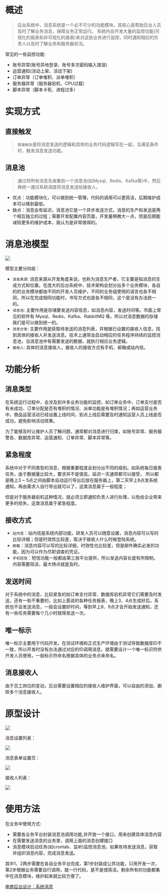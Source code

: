 # 概述

> 后台系统中，消息系统是一个必不可少的功能模块，其核心是帮助后台人员及时了解业务消息，保障业务正常运行。
> 系统内会开发大量的监控功能(可视化的报表和非可视化的报表)来对这些业务进行监控，同时通知相应的负责人以及时了解业务和服务器状况。

常见的一些监控功能:

* 账号异常(账号异地登录、账号多次密码输入错误)
* 运营通知(活动上架、活动下架)
* 订单异常（订单堆积、派单堆积）
* 服务器异常（服务器宕机、CPU过载）
* 脚本异常（脚本卡死、进程过多）

# 实现方式

## 直接触发

> `直接触发`是将消息发送的逻辑和具体的业务代码逻辑写在一起，当满足条件时，触发消息发送功能。

## 消息池

> 通过将所有消息先收集到一个消息池(如Mysql、Redis、Kafka等)中，然后再统一通过系统调度将消息发送给接收人。

* 优点：功能模块化，可以做到统一管理，代码的调用可以更简洁，后期维护成本可以降到最低。
* 缺点：消息会有延迟，消息池它是一个异步发送方式，消息的生产和发送是两个相互独立的过程；需要开发配置内容页面，开发量稍微大一点，但是后期能减轻更多的维护成本，我认为是非常值得的。

# 消息池模型

<img src="/assets/images/e_commerce/22.png"/>

模型主要分四层：

* `消息来源`: 消息来源从开发角度来说，也称为消息生产者，它主要是指消息的生成方式和位置。在庞大的后台系统中，技术架构会划分出多个业务模块，各自的的业务模块都由不同的开发人员维护，不同的业务组使用的语言也各不相同，所以在完成相同功能时，书写方式也是各不相同，这个是没有办法统一的。
* `消息池`: 主要作用是存储要发送内容信息，如消息内容，发送时间等。市面上常见的软件有 Mysql、Redis、Kafka、RabbitMQ 等。所以对消息数据的存储我们是可以做到统一的。
* `消息分发`: 主要作用是获取待发送的消息列表，并根据已设置的接收人信息，找到具体的接收人并发送消息。技术上通常会启动相应的任务程序持续的监控消息池，当消息池中有需要发送的数据，就执行相应业务逻辑。
* `接收人`: 具体的消息接收人，接收人的接收方式有手机、邮箱或站内信。

# 功能分析

## 消息类型

在系统运行过程中，会涉及到许多业务功能的监控，如订单业务中，订单支付是否有未成功、订单分配是否有堆积的情况、派单功能是有堆积情况；再如运营业务中，商品运营活动已经设置上线时间，到点上线后需要及时通知运营人员上线是否成功，避免影响活动效果。

为了能够及时让维护人员了解问题，通常都对消息进行归类，如账号异常、服务器警告、数据库异常、运营通知、订单异常、脚本异常等。

## 紧急程度

系统中对于不同类型的消息，根据重要程度会划分出不同的级别。如系统每日报表任务，由于数据量比较大，要求并不是很高，延迟一天通常都可以接受， 所以都是晚上3 ~ 5点之间由脚本自动运行导出后放在服务器上，第二天早上8点发系统通知，再由需求人自行导出就可以了，这类消息属于一般程度；

但是对于服务器宕机这种情况，就必须立即通知负责人进行处理，以免给企业带来更多的损失，这类消息属于紧急程度。

## 接收方式

* `站内信`：站内信是系统内部功能，研发人员可以随意设置，消息内容可以写的比较详细；但是时效性比较差，取决于接收人什么时候登陆系统。
* `邮箱`：消息内容可以写的比较详细，时效性也比较差，但是邮件确实必发的功能，因为可以作为尽职调查的凭证。
* `手机短信`：短信功能一般都由第三放平台提供，所以发送内容长度有所限制，内容需要简洁，最大特点就是及时。

## 发送时间

对于系统中的消息，比较紧急的如订单支付异常、数据库宕机异常它们需要及时发送，还有一些不重要的，比如上面说的各种任务报表，晚上3、4点生成好后，系统也不会发送消息，一般会设置好时间，等到早上8、9点才会开始发送通知，还有一些任务需要每个几小时就得发送一次。

## 唯一标示

唯一标示主要用于代码开发。在测试环境和正式生产环境由于测试导致数据库ID不一致，所以开发时没有办法通过对应的ID调用消息，就需要设计一个唯一标识符供开发人员使用，一般标示符命名根据具体的业务点来命名。

## 消息接收人

由于员工岗位的变动，后台需要设置相应的接收人维护界面，可以自由的添加、删除多个消息接收人。

# 原型设计

<img src="/assets/images/e_commerce/23.png"/>

消息设置列表：

<img src="/assets/images/e_commerce/24.png"/>

消息表单设置页：

<img src="/assets/images/e_commerce/25.png"/>

接收人列表：

<img src="/assets/images/e_commerce/26.png"/>

# 使用方法

在业务中使用方式:

* 需要各业务平台封装消息池调用功能,并开放一个接口，用来创建具体消息内容
* 在需要发送消息的业务里，调用上面的消息创建接口
* 消息模块启动任务(如crontab、监听)监控消息池，如果有待发送消息，获取并组织消息内容，完成消息发送。

其中1、2两步需要在各自业务平台完成，第1步封装成公共功能，只用开发一次，第2步根据业务需要自行调用，就一行代码，是不是很简洁。剩余所有的功能都集中在消息模块，维护起来就比较方便了。

[电商后台设计：系统消息](http://www.woshipm.com/pd/4061128.html)























